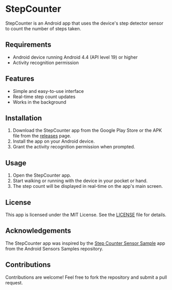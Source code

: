 # StepCounter

StepCounter is an Android app that uses the device's step detector sensor to count the number of steps taken.

## Requirements

* Android device running Android 4.4 (API level 19) or higher
* Activity recognition permission

## Features

* Simple and easy-to-use interface
* Real-time step count updates
* Works in the background

## Installation

1. Download the StepCounter app from the Google Play Store or the APK file from the [releases](https://github.com/yourusername/step-counter/releases) page.
2. Install the app on your Android device.
3. Grant the activity recognition permission when prompted.

## Usage

1. Open the StepCounter app.
2. Start walking or running with the device in your pocket or hand.
3. The step count will be displayed in real-time on the app's main screen.

## License

This app is licensed under the MIT License. See the [LICENSE](LICENSE) file for details.

## Acknowledgements

The StepCounter app was inspired by the [Step Counter Sensor Sample](https://github.com/android/sensors-samples/tree/main/StepCounter) app from the Android Sensors Samples repository.

## Contributions

Contributions are welcome! Feel free to fork the repository and submit a pull request.
